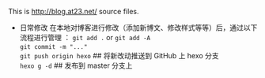 This is http://blog.at23.net/ source files.

* 日常修改
	在本地对博客进行修改（添加新博文、修改样式等等）后，通过以下流程进行管理  ：
	`git add .` or `git add -A`  
	`git commit -m "..."`  
	`git push origin hexo` ## 将新改动推送到 GitHub 上 hexo  分支  
	`hexo g -d` ## 发布到 master 分支上  
